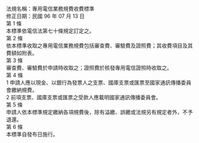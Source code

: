 法規名稱：專用電信業務規費收費標準  
修正日期：民國 96 年 07 月 13 日  
第 1 條  
本標準依電信法第七十條規定訂定之。  
第 2 條  
依本標準收取之專用電信業務規費包括審查費、審驗費及證照費；其收費項目及其費額如附表。  
第 3 條  
審查費、審驗費於申請時收取之；證照費於核發專用電信證照時收取之。  
第 4 條  
1 申請人應以現金、以銀行為發票人之支票、國庫支票或匯票至國家通訊傳播委員會繳納規費。  
2 前項支票、國庫支票或匯票之受款人應載明國家通訊傳播委員會。  
第 5 條  
申請人依本標準規定繳納各項規費後，除有溢繳、誤繳或法規另有規定者外，不予退還。  
第 6 條  
本標準自發布日施行。  


